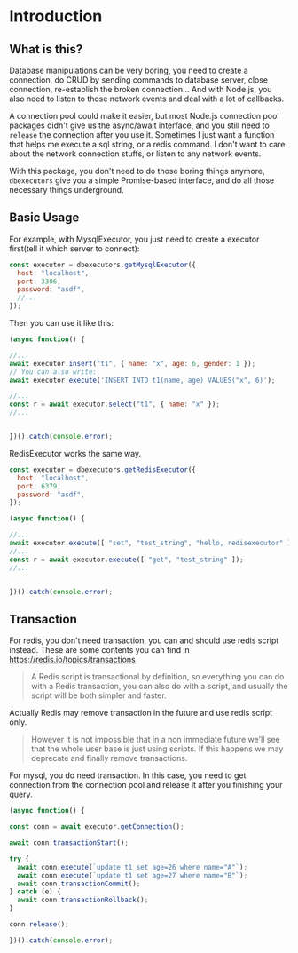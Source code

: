 # Introduction


## What is this?

Database manipulations can be very boring, you need to create a connection, do CRUD by sending commands to database server, close connection, re-establish the broken connection... And with Node.js, you also need to listen to those network events and deal with a lot of callbacks.

A connection pool could make it easier, but most Node.js connection pool packages didn't give us the async/await interface, and you still need to `release` the connection after you use it. Sometimes I just want a function that helps me execute a sql string, or a redis command. I don't want to care about the network connection stuffs, or listen to any network events.

With this package, you don't need to do those boring things anymore, `dbexecutors` give you a simple Promise-based interface, and do all those necessary things underground.


## Basic Usage

For example, with MysqlExecutor, you just need to create a executor first(tell it which server to connect):
```js
const executor = dbexecutors.getMysqlExecutor({
  host: "localhost",
  port: 3306,
  password: "asdf",
  //...
});
```

Then you can use it like this:
```js
(async function() {

//...
await executor.insert("t1", { name: "x", age: 6, gender: 1 });
// You can also write:
await executor.execute('INSERT INTO t1(name, age) VALUES("x", 6)');

//...
const r = await executor.select("t1", { name: "x" });
//...


})().catch(console.error);
```

RedisExecutor works the same way.

```js
const executor = dbexecutors.getRedisExecutor({
  host: "localhost",
  port: 6379,
  password: "asdf",
});
```

```js
(async function() {

//...
await executor.execute([ "set", "test_string", "hello, redisexecutor" ]);
//...
const r = await executor.execute([ "get", "test_string" ]);
//...


})().catch(console.error);
```


## Transaction

For redis, you don't need transaction, you can and should use redis script instead. These are some contents you can find in <https://redis.io/topics/transactions>

> A Redis script is transactional by definition, so everything you can do with a Redis transaction, you can also do with a script, and usually the script will be both simpler and faster.

Actually Redis may remove transaction in the future and use redis script only.

> However it is not impossible that in a non immediate future we'll see that the whole user base is just using scripts. If this happens we may deprecate and finally remove transactions.


For mysql, you do need transaction. In this case, you need to get connection from the connection pool and release it after you finishing your query.


```js
(async function() {

const conn = await executor.getConnection();

await conn.transactionStart();

try {
  await conn.execute(`update t1 set age=26 where name="A"`);
  await conn.execute(`update t1 set age=27 where name="B"`);
  await conn.transactionCommit();
} catch (e) {
  await conn.transactionRollback();
}

conn.release();

})().catch(console.error);
```

